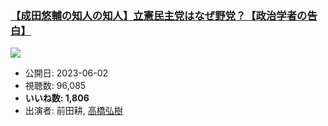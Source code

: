 ### [【成田悠輔の知人の知人】立憲民主党はなぜ野党？【政治学者の告白】](https://www.youtube.com/watch?v=YGXltHPgRSU)
[![](https://img.youtube.com/vi/YGXltHPgRSU/hqdefault.jpg)](https://www.youtube.com/watch?v=YGXltHPgRSU)
-   公開日: 2023-06-02
-   視聴数: 96,085
-   **いいね数: 1,806**
-   出演者: 前田耕, [高橋弘樹](/rehacq_fan/people/高橋弘樹 "wikilink")
